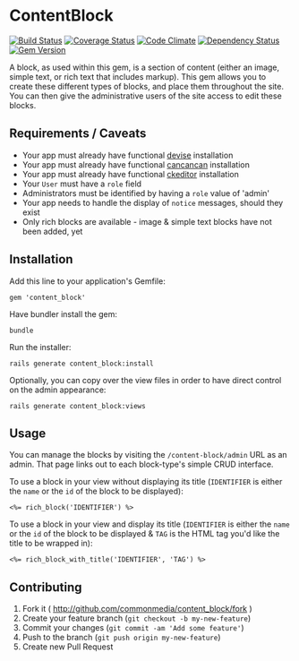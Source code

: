 # ContentBlock

[![Build Status](https://travis-ci.org/commonmedia/content_block.png)](https://travis-ci.org/commonmedia/content_block)
[![Coverage Status](https://coveralls.io/repos/commonmedia/content_block/badge.png)](https://coveralls.io/r/commonmedia/content_block)
[![Code Climate](https://codeclimate.com/github/commonmedia/content_block.png)](https://codeclimate.com/github/commonmedia/content_block)
[![Dependency Status](https://gemnasium.com/commonmedia/content_block.svg)](https://gemnasium.com/commonmedia/content_block)
[![Gem Version](https://badge.fury.io/rb/content_block.svg)](http://badge.fury.io/rb/content_block)

A block, as used within this gem, is a section of content (either an image, simple text, or rich text that includes markup).
This gem allows you to create these different types of blocks, and place them throughout the site.
You can then give the administrative users of the site access to edit these blocks.


## Requirements / Caveats

* Your app must already have functional [devise](https://github.com/plataformatec/devise) installation
* Your app must already have functional [cancancan](https://github.com/CanCanCommunity/cancancan) installation
* Your app must already have functional [ckeditor](https://github.com/galetahub/ckeditor) installation
* Your `User` must have a `role` field
* Administrators must be identified by having a `role` value of 'admin'
* Your app needs to handle the display of `notice` messages, should they exist
* Only rich blocks are available - image & simple text blocks have not been added, yet


## Installation

Add this line to your application's Gemfile:

    gem 'content_block'

Have bundler install the gem:

    bundle

Run the installer:

    rails generate content_block:install

Optionally, you can copy over the view files in order to have direct control on the admin appearance:

    rails generate content_block:views


## Usage

You can manage the blocks by visiting the `/content-block/admin` URL as an admin. That page links out to each block-type's simple CRUD interface.

To use a block in your view without displaying its title
(`IDENTIFIER` is either the `name` or the `id` of the block to be displayed):

    <%= rich_block('IDENTIFIER') %>

To use a block in your view and display its title
(`IDENTIFIER` is either the `name` or the `id` of the block to be displayed & `TAG` is the HTML tag you'd like the title to be wrapped in):

    <%= rich_block_with_title('IDENTIFIER', 'TAG') %>


## Contributing

1. Fork it ( http://github.com/commonmedia/content_block/fork )
2. Create your feature branch (`git checkout -b my-new-feature`)
3. Commit your changes (`git commit -am 'Add some feature'`)
4. Push to the branch (`git push origin my-new-feature`)
5. Create new Pull Request
